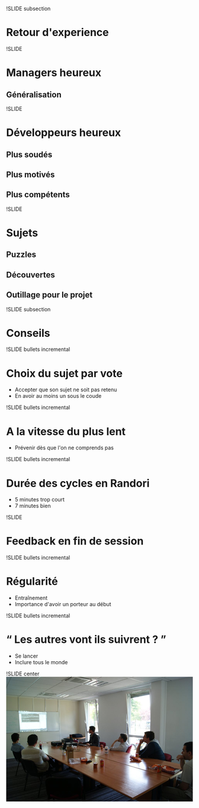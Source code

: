 !SLIDE subsection
# Retour d'experience

!SLIDE
# Managers heureux
## Généralisation

!SLIDE
# Développeurs heureux
## Plus soudés
## Plus motivés
## Plus compétents

!SLIDE
# Sujets
## Puzzles
## Découvertes
## Outillage pour le projet

!SLIDE subsection
# Conseils

!SLIDE bullets incremental
# Choix du sujet par vote
* Accepter que son sujet ne soit pas retenu
* En avoir au moins un sous le coude

!SLIDE bullets incremental
# A la vitesse du plus lent
* Prévenir dès que l'on ne comprends pas

!SLIDE bullets incremental
# Durée des cycles en Randori
* 5 minutes trop court
* 7 minutes bien

!SLIDE
# Feedback en fin de session

!SLIDE bullets incremental
# Régularité
* Entraînement
* Importance d'avoir un porteur au début

!SLIDE bullets incremental
# &#8220; Les autres vont ils suivrent ? &#8221;
* Se lancer
* Inclure tous le monde

!SLIDE center
![Eole](Eole.jpg)
